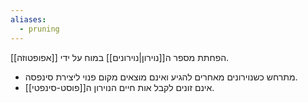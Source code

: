 ```yaml
---
aliases:
  - pruning
---
```

הפחתת מספר ה[[נוירון|נוירונים]] במוח על ידי [[אפופטוזה]].
- מתרחש כשנוירונים מאחרים להגיע ואינם מוצאים מקום פנוי ליצירת סינפסה.
- אינם זונים לקבל אות חיים הנוירון ה[[פוסט-סינפטי]].